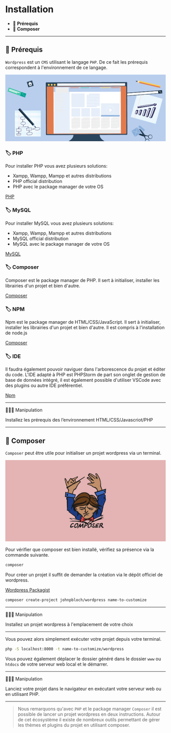 # Installation

* 🔖 **Prérequis**
* 🔖 **Composer**

___

## 📑 Prérequis

`Wordpress` est un `CMS` utilisant le langage `PHP`. De ce fait les prérequis correspondent à l'environnement de ce langage.

![image](https://raw.githubusercontent.com/seeren-training/Wordpress-Perfectionnement/master/wiki/resources/prerequist.jpg)

### 🏷️ **PHP**

Pour installer PHP vous avez plusieurs solutions:

* Xampp, Wampp, Mampp et autres distributions
* PHP official distribution
* PHP avec le package manager de votre OS

[PHP](https://www.php.net/)

### 🏷️ **MySQL**

Pour installer MySQL vous avez plusieurs solutions:

* Xampp, Wampp, Mampp et autres distributions
* MySQL official distribution
* MySQL avec le package manager de votre OS

[MySQL](https://www.mysql.com/fr/)

### 🏷️ **Composer**

Composer est le package manager de PHP. Il sert à initialiser, installer les librairies d'un projet et bien d'autre.

[Composer](https://getcomposer.org/)

### 🏷️ **NPM**

Npm est le package manager de HTML/CSS/JavaScript. Il sert à initialiser, installer les librairies d'un projet et bien d'autre. Il est compris à l'installation de node.js

[Composer](https://getcomposer.org/)

### 🏷️ **IDE**

Il faudra également pouvoir naviguer dans l'arborescence du projet et éditer du code. L'IDE adapté à PHP est PHPStorm de part son onglet de gestion de base de données intégré, il est également possible d'utiliser VSCode avec des plugins ou autre IDE préférentiel.

[Npm](https://www.npmjs.com/)

___

👨🏻‍💻 Manipulation

Installez les prérequis des l’environnement HTML/CSS/Javascriot/PHP

___

## 📑 Composer

`Composer` peut être utile pour initialiser un projet wordpress via un terminal.

![image](https://raw.githubusercontent.com/seeren-training/Wordpress-Perfectionnement/master/wiki/resources/composer.png)

Pour vérifier que composer est bien installé, vérifiez sa présence via la commande suivante.

```bash
composer
```

Pour créer un projet il suffit de demander la création via le dépôt officiel de wordpress.

[Wordpress Packagist](https://packagist.org/packages/johnpbloch/wordpress)

```bash
composer create-project johnpbloch/wordpress name-to-customize
```

___

👨🏻‍💻 Manipulation

Installez un projet wordpress à l'emplacement de votre choix

___

Vous pouvez alors simplement exécuter votre projet depuis votre terminal.

```bash
php -S localhost:8000 -t name-to-customize/wordpress
```

Vous pouvez également déplacer le dossier généré dans le dossier `www` ou `htdocs` de votre serveur web local et le démarrer.

___

👨🏻‍💻 Manipulation

Lanciez votre projet dans le navigateur en exécutant votre serveur web ou en utilisant PHP.

___

> Nous remarquons qu'avec `PHP` et le package manager `Composer` il est possible de lancer un projet wordpress en deux instructions. Autour de cet écosystème il existe de nombreux outils permettant de gérer les thèmes et plugins du projet en utilisant composer.